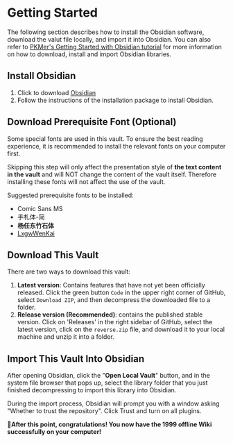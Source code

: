 # Getting Started

The following section describes how to install the Obsidian software, download the valut file locally, and import it into Obsidian. You can also refer to [PKMer's Getting Started with Obsidian tutorial](https://www.bilibili.com/video/BV1fp4y137vg/) for more information on how to download, install and import Obsidian libraries.

## Install Obsidian

1. Click to download [Obsidian](https://obsidian.md)
2. Follow the instructions of the installation package to install Obsidian.

## Download Prerequisite Font (Optional)

Some special fonts are used in this vault. To ensure the best reading experience, it is recommended to install the relevant fonts on your computer first.

Skipping this step will only affect the presentation style of **the text content in the vault** and will NOT change the content of the vault itself. Therefore installing these fonts will not affect the use of the vault.

Suggested prerequisite fonts to be installed:

- Comic Sans MS
- 手札体-简
- **杨任东竹石体**
- [LxgwWenKai](https://github.com/lxgw/LxgwWenKai)

## Download This Vault

There are two ways to download this vault:

1. **Latest version**: Contains features that have not yet been officially released. Click the green button `Code` in the upper right corner of GitHub, select `Download ZIP`, and then decompress the downloaded file to a folder.
2. **Release version (Recommended)**: contains the published stable version. Click on 'Releases' in the right sidebar of GitHub, select the latest version, click on the `reverse.zip` file, and download it to your local machine and unzip it into a folder.

## Import This Vault Into Obsidian

After opening Obsidian, click the "**Open Local Vault**" button, and in the system file browser that pops up, select the library folder that you just finished decompressing to import this library into Obsidian.

During the import process, Obsidian will prompt you with a window asking "Whether to trust the repository". Click Trust and turn on all plugins.

🎉**After this point, congratulations! You now have the 1999 offline Wiki successfully on your computer!**